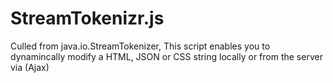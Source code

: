 StreamTokenizr.js
=================

Culled from java.io.StreamTokenizer, This script enables you to dynamincally modify a HTML, JSON or CSS string locally or from the server via (Ajax)
